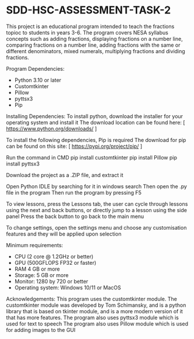 # SDD-HSC-ASSESSMENT-TASK-2


This project is an educational program intended to teach the fractions topioc to students in years 3-6. The program covers NESA syllabus concepts such as adding fractions, displaying fractions on a number line, comparing fractions on a number line, adding fractions with the same or different denominators, mixed numerals, multiplying fractions and dividing fractions.


Program Dependencies:
- Python 3.10 or later
- Customtkinter
- Pillow
- pyttsx3 
- Pip


Installing Dependencies:
To install python, download the installer for your operating system and install it
The download location can be found here: [ https://www.python.org/downloads/ ] 

To install the following dependencies, Pip is required
The download for pip can be found on this site: [ https://pypi.org/project/pip/ ]

Run the command in CMD
pip install customtkinter
pip install Pillow
pip install pyttsx3 

Download the project as a .ZIP file, and extract it 


Open Python IDLE by searching for it in windows search 
Then open the .py file in the program 
Then run the program by pressing F5

To view lessons, press the Lessons tab, the user can cycle through lessons using the next and back buttons, or directly jump to a lesson using the side panel
Press the back button to go back to the main menu

To change settings, open the settings menu and choose any customisation features and they will be applied upon selection





Minimum requirements:
  - CPU (2 core @ 1.2GHz or better)
  - GPU (500GFLOPS FP32 or faster)
  - RAM 4 GB or more
  - Storage: 5 GB or more
  - Monitor: 1280 by 720 or better
  - Operating system: Windows 10/11 or MacOS

Acknowledgements:
This program uses the customtkinter module. The customtkinter module was developed by Tom Schimansky, and is a python library that is based on tkinter module, and is a more modern version of it that has more features.
The program also uses pyttsx3 module which is used for text to speech
The program also uses Pillow module which is used for adding images to the GUI